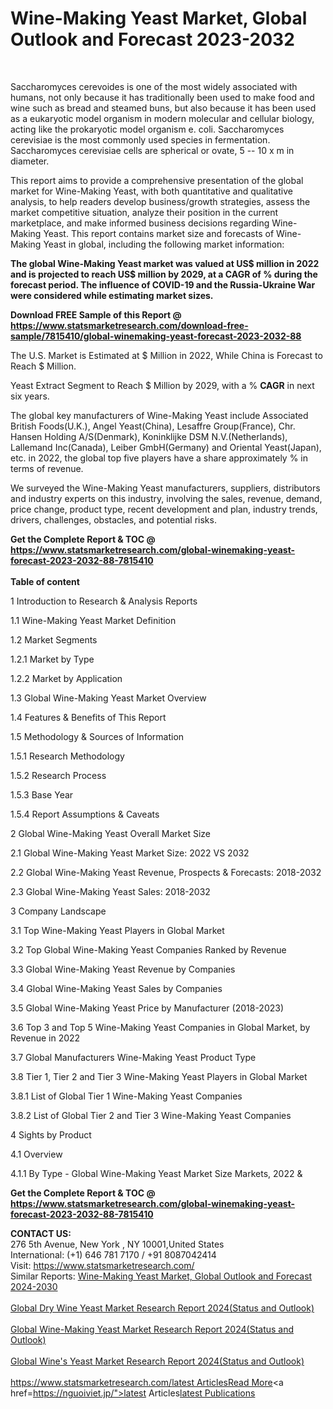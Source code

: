 <h1>Wine-Making Yeast Market, Global Outlook and Forecast 2023-2032</h1><br/><p>Saccharomyces cerevoides is one of the most widely associated with humans, not only because it has traditionally been used to make food and wine such as bread and steamed buns, but also because it has been used as a eukaryotic model organism in modern molecular and cellular biology, acting like the prokaryotic model organism e. coli. Saccharomyces cerevisiae is the most commonly used species in fermentation. Saccharomyces cerevisiae cells are spherical or ovate, 5 -- 10 x m in diameter.</p><p>This report aims to provide a comprehensive presentation of the global market for Wine-Making Yeast, with both quantitative and qualitative analysis, to help readers develop business/growth strategies, assess the market competitive situation, analyze their position in the current marketplace, and make informed business decisions regarding Wine-Making Yeast. This report contains market size and forecasts of Wine-Making Yeast in global, including the following market information:</p><p><strong>The global Wine-Making Yeast market was valued at US$ million in 2022 and is projected to reach US$ million by 2029, at a <strong>CAGR</strong> of % during the forecast period. The influence of COVID-19 and the Russia-Ukraine War were considered while estimating market sizes.</strong></p><p><strong>Download FREE Sample of this Report @ <a href="https://www.statsmarketresearch.com/download-free-sample/7815410/global-winemaking-yeast-forecast-2023-2032-88">https://www.statsmarketresearch.com/download-free-sample/7815410/global-winemaking-yeast-forecast-2023-2032-88</a></strong></p><p>The U.S. Market is Estimated at $ Million in 2022, While China is Forecast to Reach $ Million.</p><p>Yeast Extract Segment to Reach $ Million by 2029, with a % <strong>CAGR</strong> in next six years.</p><p>The global key manufacturers of Wine-Making Yeast include Associated British Foods(U.K.), Angel Yeast(China), Lesaffre Group(France), Chr. Hansen Holding A/S(Denmark), Koninklijke DSM N.V.(Netherlands), Lallemand Inc(Canada), Leiber GmbH(Germany) and Oriental Yeast(Japan), etc. in 2022, the global top five players have a share approximately % in terms of revenue.</p><p>We surveyed the Wine-Making Yeast manufacturers, suppliers, distributors and industry experts on this industry, involving the sales, revenue, demand, price change, product type, recent development and plan, industry trends, drivers, challenges, obstacles, and potential risks.</p><div><b>Get the Complete Report & TOC @ <a href="https://www.statsmarketresearch.com/global-winemaking-yeast-forecast-2023-2032-88-7815410">https://www.statsmarketresearch.com/global-winemaking-yeast-forecast-2023-2032-88-7815410</a></b></div><br><b>Table of content</b><p>1 Introduction to Research & Analysis Reports<br />
 
  1.1 Wine-Making Yeast Market Definition<br />
 
  1.2 Market Segments<br />
 
  1.2.1 Market by Type<br />
 
  1.2.2 Market by Application<br />
 
  1.3 Global Wine-Making Yeast Market Overview<br />
 
  1.4 Features & Benefits of This Report<br />
 
  1.5 Methodology & Sources of Information<br />
 
  1.5.1 Research Methodology<br />
 
  1.5.2 Research Process<br />
 
  1.5.3 Base Year<br />
 
  1.5.4 Report Assumptions & Caveats<br />
 
 2 Global Wine-Making Yeast Overall Market Size<br />
 
  2.1 Global Wine-Making Yeast Market Size: 2022 VS 2032<br />
 
  2.2 Global Wine-Making Yeast Revenue, Prospects & Forecasts: 2018-2032<br />
 
  2.3 Global Wine-Making Yeast Sales: 2018-2032<br />
 
 3 Company Landscape<br />
 
  3.1 Top Wine-Making Yeast Players in Global Market<br />
 
  3.2 Top Global Wine-Making Yeast Companies Ranked by Revenue<br />
 
  3.3 Global Wine-Making Yeast Revenue by Companies<br />
 
  3.4 Global Wine-Making Yeast Sales by Companies<br />
 
  3.5 Global Wine-Making Yeast Price by Manufacturer (2018-2023)<br />
 
  3.6 Top 3 and Top 5 Wine-Making Yeast Companies in Global Market, by Revenue in 2022<br />
 
  3.7 Global Manufacturers Wine-Making Yeast Product Type<br />
 
  3.8 Tier 1, Tier 2 and Tier 3 Wine-Making Yeast Players in Global Market<br />
 
  3.8.1 List of Global Tier 1 Wine-Making Yeast Companies<br />
 
  3.8.2 List of Global Tier 2 and Tier 3 Wine-Making Yeast Companies<br />
 
 4 Sights by Product<br />
 
  4.1 Overview<br />
 
  4.1.1 By Type - Global Wine-Making Yeast Market Size Markets, 2022 &<br><div><b>Get the Complete Report & TOC @ <a href="https://www.statsmarketresearch.com/global-winemaking-yeast-forecast-2023-2032-88-7815410">https://www.statsmarketresearch.com/global-winemaking-yeast-forecast-2023-2032-88-7815410</a></b></div></p> <b>CONTACT US:</b><br>276 5th Avenue, New York , NY 10001,United States<br>International: (+1) 646 781 7170 / +91 8087042414<br>Visit: <a href="https://www.statsmarketresearch.com/">https://www.statsmarketresearch.com/</a><br>Similar Reports: <a href="https://www.statsmarketresearch.com/global-winemaking-yeast-forecast-2023-2032-88-7815410">Wine-Making Yeast Market, Global Outlook and Forecast 2024-2030</a><br/><br/><a href="https://www.statsmarketresearch.com/global-winemaking-yeast-forecast-2023-2032-88-7815410">Global Dry Wine Yeast Market Research Report 2024(Status and Outlook)</a><br/><br/><a href="https://www.statsmarketresearch.com/global-winemaking-yeast-forecast-2023-2032-88-7815410">Global Wine-Making Yeast Market Research Report 2024(Status and Outlook)</a><br/><br/><a href="https://www.statsmarketresearch.com/global-winemaking-yeast-forecast-2023-2032-88-7815410">Global Wine's Yeast Market Research Report 2024(Status and Outlook)</a><br/><br/><a href="https://gyeongbokgung.com">https://www.statsmarketresearch.com/</a><a href="https://hallyeomaritime.com">latest Articles</a><a href="https://jingwansa.com">Read More</a><a href=https://nguoiviet.jp/">latest Articles</a><a href="https://www.intelmarketresearch.com/">latest Publications</a>
